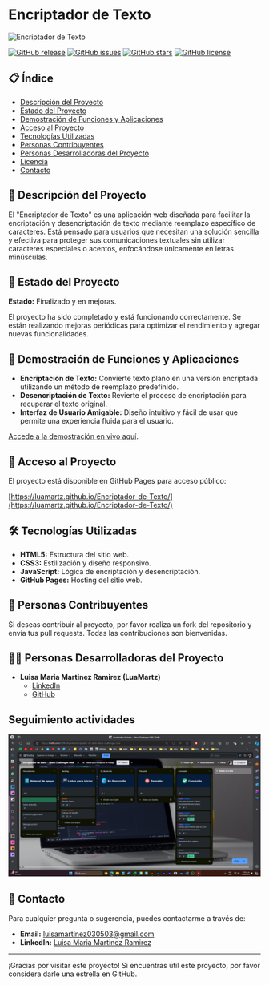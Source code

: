 # Encriptador de Texto

![Encriptador de Texto](https://via.placeholder.com/1200x400.png?text=Encriptador+de+Texto+-+Protege+Tu+Información)

[![GitHub release](https://img.shields.io/github/v/release/luamartz/Encriptador-de-Texto)](https://github.com/luamartz/Encriptador-de-Texto/releases)
[![GitHub issues](https://img.shields.io/github/issues/luamartz/Encriptador-de-Texto)](https://github.com/luamartz/Encriptador-de-Texto/issues)
[![GitHub stars](https://img.shields.io/github/stars/luamartz/Encriptador-de-Texto)](https://github.com/luamartz/Encriptador-de-Texto/stargazers)
[![GitHub license](https://img.shields.io/github/license/luamartz/Encriptador-de-Texto)](LICENSE)

## 📋 Índice

- [Descripción del Proyecto](#-descripción-del-proyecto)
- [Estado del Proyecto](#-estado-del-proyecto)
- [Demostración de Funciones y Aplicaciones](#-demostración-de-funciones-y-aplicaciones)
- [Acceso al Proyecto](#-acceso-al-proyecto)
- [Tecnologías Utilizadas](#-tecnologías-utilizadas)
- [Personas Contribuyentes](#-personas-contribuyentes)
- [Personas Desarrolladoras del Proyecto](#-personas-desarrolladoras-del-proyecto)
- [Licencia](#-licencia)
- [Contacto](#-contacto)

## 📝 Descripción del Proyecto

El "Encriptador de Texto" es una aplicación web diseñada para facilitar la encriptación y desencriptación de texto mediante reemplazo específico de caracteres. Está pensado para usuarios que necesitan una solución sencilla y efectiva para proteger sus comunicaciones textuales sin utilizar caracteres especiales o acentos, enfocándose únicamente en letras minúsculas.

## 🚀 Estado del Proyecto

**Estado:** Finalizado y en mejoras.

El proyecto ha sido completado y está funcionando correctamente. Se están realizando mejoras periódicas para optimizar el rendimiento y agregar nuevas funcionalidades.

## 🎯 Demostración de Funciones y Aplicaciones

- **Encriptación de Texto:** Convierte texto plano en una versión encriptada utilizando un método de reemplazo predefinido.
- **Desencriptación de Texto:** Revierte el proceso de encriptación para recuperar el texto original.
- **Interfaz de Usuario Amigable:** Diseño intuitivo y fácil de usar que permite una experiencia fluida para el usuario.

[Accede a la demostración en vivo aquí](https://luamartz.github.io/Encriptador-de-Texto/).

## 🔗 Acceso al Proyecto

El proyecto está disponible en GitHub Pages para acceso público:

[https://luamartz.github.io/Encriptador-de-Texto/](https://luamartz.github.io/Encriptador-de-Texto/)

## 🛠 Tecnologías Utilizadas

- **HTML5:** Estructura del sitio web.
- **CSS3:** Estilización y diseño responsivo.
- **JavaScript:** Lógica de encriptación y desencriptación.
- **GitHub Pages:** Hosting del sitio web.

## 🤝 Personas Contribuyentes

Si deseas contribuir al proyecto, por favor realiza un fork del repositorio y envía tus pull requests. Todas las contribuciones son bienvenidas.

## 👩‍💻 Personas Desarrolladoras del Proyecto

- **Luisa Maria Martinez Ramirez (LuaMartz)**
  - [LinkedIn](https://www.linkedin.com/in/luamartz/)
  - [GitHub](https://github.com/luamartz)

## Seguimiento actividades

![Trello](image.png)

## 📧 Contacto

Para cualquier pregunta o sugerencia, puedes contactarme a través de:

- **Email:** luisamartinez030503@gmail.com
- **LinkedIn:** [Luisa Maria Martinez Ramirez](https://www.linkedin.com/in/luamartz/)

---

¡Gracias por visitar este proyecto! Si encuentras útil este proyecto, por favor considera darle una estrella en GitHub.
